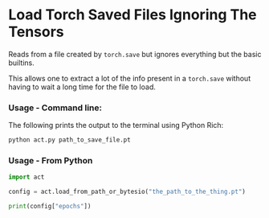 # Load Torch Saved Files Ignoring The Tensors

Reads from a file created by `torch.save` but ignores everything but the basic builtins.

This allows one to extract a lot of the info present in a `torch.save` without having to wait a long time for the file to load.

### Usage - Command line:

The following prints the output to the terminal using Python Rich:

```bash
python act.py path_to_save_file.pt
```


### Usage - From Python
```python
import act

config = act.load_from_path_or_bytesio("the_path_to_the_thing.pt")

print(config["epochs"])
```


